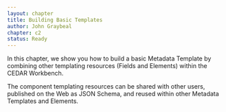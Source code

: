 ```yaml
---
layout: chapter
title: Building Basic Templates
author: John Graybeal
chapter: c2
status: Ready
---
```


In this chapter, we show you how to build a basic Metadata Template by combining other templating resources (Fields and Elements) within the CEDAR Workbench. 

The component templating resources can be shared with other users, published on the Web as JSON Schema, and reused within other Metadata Templates and Elements.
